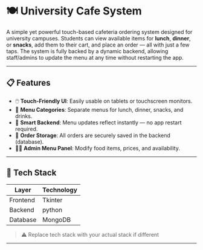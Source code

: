 # 🍽️ University Cafe System

A simple yet powerful touch-based cafeteria ordering system designed for university campuses. Students can view available items for **lunch**, **dinner**, or **snacks**, add them to their cart, and place an order — all with just a few taps. The system is fully backed by a dynamic backend, allowing staff/admins to update the menu at any time without restarting the app.

---

## 📋 Features

- 🖱️ **Touch-Friendly UI**: Easily usable on tablets or touchscreen monitors.
- 🍔 **Menu Categories**: Separate menus for lunch, dinner, snacks, and drinks.
- 🧠 **Smart Backend**: Menu updates reflect instantly — no app restart required.
- 💾 **Order Storage**: All orders are securely saved in the backend (database).
- 🧑‍🍳 **Admin Menu Panel**: Modify food items, prices, and availability.

---

## 🧰 Tech Stack

| Layer        | Technology           |
|--------------|----------------------|
| Frontend     | Tkinter
| Backend      | python
| Database     | MongoDB 

> ⚠️ Replace tech stack with your actual stack if different

---



